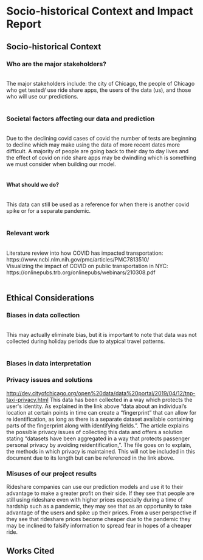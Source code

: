 # Socio-historical Context and Impact Report

## Socio-historical Context

### Who are the major stakeholders?
<br />
The major stakeholders include: the city of Chicago, the people of Chicago who get tested/ use ride share apps, the users of the data (us), and those who will use our predictions. <br /><br />

### Societal factors affecting our data and prediction
<br />
Due to the declining covid cases of covid the number of tests are beginning to decline which may make using the data of more recent dates more difficult. A majority of people are going back to their day to day lives and the effect of covid on ride share apps may be dwindling which is something we must consider when building our model.<br /><br />


#### What should we do?
<br />
This data can still be used as a reference for when there is another covid spike or for a separate pandemic. 
<br /><br />

### Relevant work
<br />
Literature review into how COVID has impacted transportation: https://www.ncbi.nlm.nih.gov/pmc/articles/PMC7813510/ <br />
Visualizing the impact of COVID on public transportation in NYC: https://onlinepubs.trb.org/onlinepubs/webinars/210308.pdf <br /><br />

## Ethical Considerations

### Biases in data collection
<br />
This may actually eliminate bias, but it is important to note that data was not collected during holiday periods due to atypical travel patterns.<br /><br />

### Biases in data interpretation



### Privacy issues and solutions

http://dev.cityofchicago.org/open%20data/data%20portal/2019/04/12/tnp-taxi-privacy.html
This data has been collected in a way which protects the user's identity. As explained in the link above “data about an individual’s location at certain points in time can create a “fingerprint” that can allow for re identification, as long as there is a separate dataset available containing parts of the fingerprint along with identifying fields.”. The article explains the possible privacy issues of collecting this data and offers a solution stating “datasets have been aggregated in a way that protects passenger personal privacy by avoiding reidentification,”. The file goes on to explain, the methods in which privacy is maintained. This will not be included in this document due to its length but can be referenced in the link above.

### Misuses of our project results

Rideshare companies can use our prediction models and use it to their advantage to make a greater profit on their side. If they see that people are still using rideshare even with higher prices especially during a time of hardship such as a pandemic, they may see that as an opportunity to take advantage of the users and spike up their prices. From a user perspective if they see that rideshare prices become cheaper due to the pandemic they may be inclined to falsify information to spread fear in hopes of a cheaper ride.

## Works Cited

